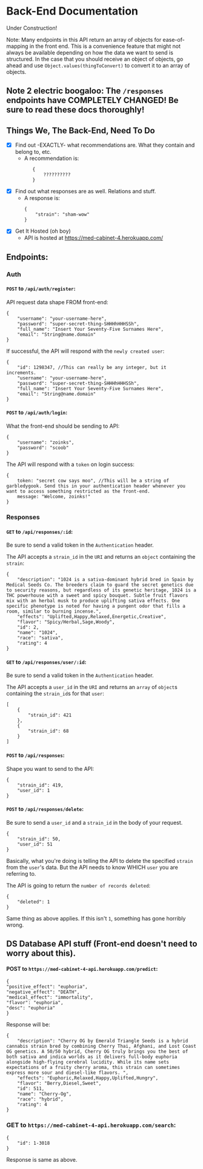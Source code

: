 # Back-End Documentation

Under Construction!

Note: Many endpoints in this API return an array of objects for ease-of-mapping in the front end. This is a convenience feature that might not always be available depending on how the data we want to send is structured. In the case that you should receive an object of objects, go ahead and use `Object.values(thingToConvert)` to convert it to an array of objects.

## Note 2 electric boogaloo: The `/responses` endpoints have COMPLETELY CHANGED! Be sure to read these docs thoroughly!

## Things We, The Back-End, Need To Do

- [x] Find out -EXACTLY- what recommendations are. What they contain and belong to, etc. 
  - A recommendation is: 
     ```
        {
            ??????????
        }
     ```
- [x] Find out what responses are as well. Relations and stuff.
  - A response is: 
    ```
    {
        "strain": "sham-wow"
    }
    ```
- [x] Get It Hosted (oh boy)
  - API is hosted at https://med-cabinet-4.herokuapp.com/

## Endpoints: 

### Auth

#### `POST` to `/api/auth/register`:

API request data shape FROM front-end: 

```
{
    "username": "your-username-here",
    "password": "super-secret-thing-SHHHhHHHSSh",
    "full_name": "Insert Your Seventy-Five Surnames Here",
    "email": "String@name.domain"
}
```

If successful, the API will respond with the `newly created user`: 

```
{
    "id": 1298347, //This can really be any integer, but it increments.
    "username": "your-username-here",
    "password": "super-secret-thing-SHHHhHHHSSh",
    "full_name": "Insert Your Seventy-Five Surnames Here",
    "email": "String@name.domain"
}
```

#### `POST` to `/api/auth/login`:

What the front-end should be sending to API: 

```
{
    "username": "zoinks",
    "password": "scoob"
}
```

The API will respond with a `token` on login success: 

```
{
    token: "secret cow says moo", //This will be a string of garbledygook. Send this in your authentication header whenever you want to access something restricted as the front-end.
    message: "Welcome, zoinks!"
}
```

### Responses

#### `GET` to `/api/responses/:id`: 

Be sure to send a valid token in the `Authentication` header.

The API accepts a `strain_id` in the `URI` and returns an `object` containing the `strain`: 

```
{
    "description": "1024 is a sativa-dominant hybrid bred in Spain by Medical Seeds Co. The breeders claim to guard the secret genetics due to security reasons, but regardless of its genetic heritage, 1024 is a THC powerhouse with a sweet and spicy bouquet. Subtle fruit flavors mix with an herbal musk to produce uplifting sativa effects. One specific phenotype is noted for having a pungent odor that fills a room, similar to burning incense.",
    "effects": "Uplifted,Happy,Relaxed,Energetic,Creative",
    "flavor": "Spicy/Herbal,Sage,Woody",
    "id": 2,
    "name": "1024",
    "race": "sativa",
    "rating": 4
}
```

#### `GET` to `/api/responses/user/:id`: 

Be sure to send a valid token in the `Authentication` header.

The API accepts a `user_id` in the `URI` and returns an `array` of `object`s containing the `strain_id`s for that `user`: 

```
[
    {
        "strain_id": 421
    },
    {
        "strain_id": 68
    }
]
```

#### `POST` to `/api/responses`:

Shape you want to send to the API: 
```
{
    "strain_id": 419,
    "user_id": 1 
}
```

#### `POST` to `/api/responses/delete`:

Be sure to send a `user_id` and a `strain_id` in the body of your request.
```
{
    "strain_id": 50,
    "user_id": 51 
}
```

Basically, what you're doing is telling the API to delete the specified `strain` from the `user`'s data. But the API needs to know WHICH `user` you are referring to.

The API is going to return the `number of records deleted`:

```
{
    "deleted": 1
}
```

Same thing as above applies. If this isn't `1`, something has gone horribly wrong.


## DS Database API stuff (Front-end doesn't need to worry about this).

#### POST to `https://med-cabinet-4-api.herokuapp.com/predict`:
```
{
"positive_effect": "euphoria",
"negative_effect": "DEATH",
"medical_effect": "immortality",
"flavor": "euphoria",
"desc": "euphoria"
}
```

Response will be: 

```
{
    "description": "Cherry OG by Emerald Triangle Seeds is a hybrid cannabis strain bred by combining Cherry Thai, Afghani, and Lost Coast OG genetics. A 50/50 hybrid, Cherry OG truly brings you the best of both sativa and indica worlds as it delivers full-body euphoria alongside high-flying cerebral lucidity. While its name sets expectations of a fruity cherry aroma, this strain can sometimes express more sour and diesel-like flavors. ",
    "effects": "Euphoric,Relaxed,Happy,Uplifted,Hungry",
    "flavor": "Berry,Diesel,Sweet",
    "id": 511,
    "name": "Cherry-Og",
    "race": "hybrid",
    "rating": 4
}
```

### GET to `https://med-cabinet-4-api.herokuapp.com/search`:

```
{
    "id": 1-3018
}
```

Response is same as above.